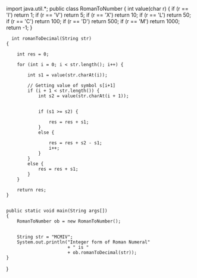 import java.util.*;
 public class RomanToNumber {
    int value(char r)
    {
        if (r == 'I')
            return 1;
        if (r == 'V')
            return 5;
        if (r == 'X')
            return 10;
        if (r == 'L')
            return 50;
        if (r == 'C')
            return 100;
        if (r == 'D')
            return 500;
        if (r == 'M')
            return 1000;
        return -1;
    }
 
      int romanToDecimal(String str)
    {
       
        int res = 0;
 
        for (int i = 0; i < str.length(); i++) {
           
            int s1 = value(str.charAt(i));
 
            // Getting value of symbol s[i+1]
            if (i + 1 < str.length()) {
                int s2 = value(str.charAt(i + 1));
 
                
                if (s1 >= s2) {
                    
                    res = res + s1;
                }
                else {
                  
                    res = res + s2 - s1;
                    i++;
                }
            }
            else {
                res = res + s1;
            }
        }
 
        return res;
    }
 
   
    public static void main(String args[])
    {
        RomanToNumber ob = new RomanToNumber();
 
      
        String str = "MCMIV";
        System.out.println("Integer form of Roman Numeral"
                           + " is "
                           + ob.romanToDecimal(str));
    }
}
